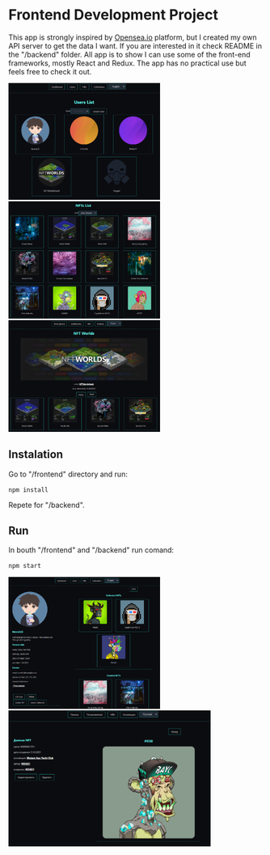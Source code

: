 # Frontend Development Project

This app is strongly inspired by [Opensea.io](https://opensea.io/) platform, but I created my own API server to get the data I want. If you are interested in it check README in the "/backend" folder. All app is to show I can use some of the front-end frameworks, mostly React and Redux. The app has no practical use but feels free to check it out.

<img src="./example-png/1.png" alt="Can't find photo" width=300px>
<img src="./example-png/2.png" alt="Can't find photo" width=300px>
<img src="./example-png/4.png" alt="Can't find photo" width=300px>

## Instalation

Go to "/frontend" directory and run:

```s
npm install
```

Repete for "/backend".

## Run

In bouth "/frontend"  and  "/backend" run comand:

```s
npm start
```

<img src="./example-png/3.png" alt="Can't find photo" width=300px>
<img src="./example-png/5.png" alt="Can't find photo" width=400px>